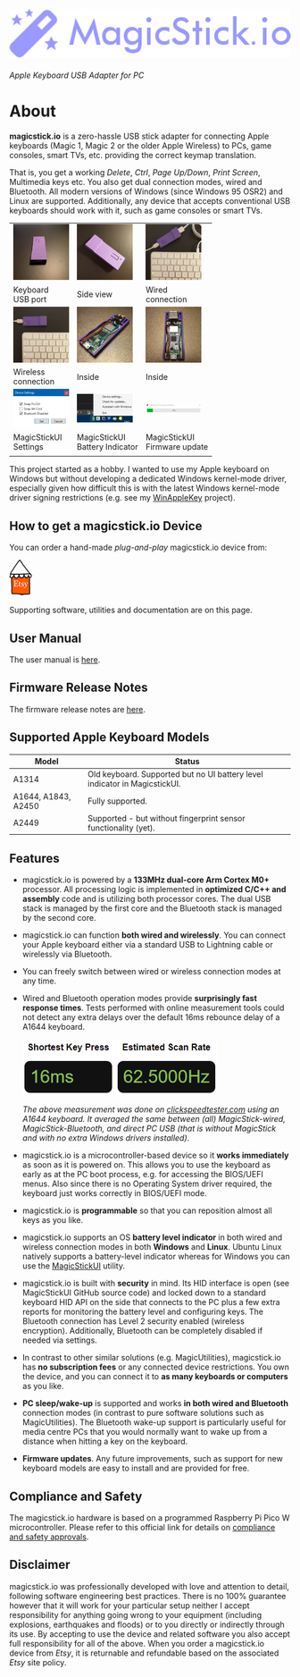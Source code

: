 [![magicstick-logo](docs/magicstick-logo.png)](https://github.com/samartzidis/magicstick.io)
###### Apple Keyboard USB Adapter for PC

# About

**magicstick.io** is a zero-hassle USB stick adapter for connecting Apple keyboards (Magic 1, Magic 2 or the older Apple Wireless) to PCs, game consoles, smart TVs, etc. providing the correct keymap translation.

That is, you get a working _Delete_, _Ctrl_, _Page Up/Down_, _Print Screen_, Multimedia keys etc. You also get dual connection modes, wired and Bluetooth. All modern versions of Windows (since Windows 95 OSR2) and Linux are supported. Additionally, any device that accepts conventional USB keyboards should work with it, such as game consoles or smart TVs.

|                                  |                          |                                   |
|----------------------------------|--------------------------|-----------------------------------|
| [![Keyboard Port](docs/front_tn.png)](docs/front.png) | [![Side View](docs/side_tn.png)](docs/side.png) | [![On Wired Connection](docs/wired_tn.png)](docs/wired.png) |
| Keyboard</br>USB port                    | Side view                | Wired</br>connection               |
| [![On Wireless BT Connection](docs/wireless_tn.png)](docs/wireless.png) | [![Inside](docs/open-1_tn.png)](docs/open-1.png) | [![Inside](docs/open-2_tn.png)](docs/open-2.png) |
| Wireless</br>connection        | Inside                   | Inside                            |
| [![MagicStickUI Settings](docs/20230927213111_tn.png)](docs/20230927213111.png) | [![MagicStickUI Battery Indicator](docs/20230927210205_tn.png)](docs/20230927210205.png) | [![MagicStickUI Firmware Update](docs/20230927211852_tn.png)](docs/20230927211852.png) |
| MagicStickUI</br>Settings            | MagicStickUI</br>Battery Indicator | MagicStickUI</br>Firmware update      |
|                                  |                          |                                   |

This project started as a hobby. I wanted to use my Apple keyboard on Windows but without developing a dedicated Windows kernel-mode driver, especially given how difficult this is with the latest Windows kernel-mode driver signing restrictions (e.g. see my [WinAppleKey](https://github.com/samartzidis/WinAppleKey) project). 

## How to get a magicstick.io Device

You can order a hand-made _plug-and-play_ magicstick.io device from: 

[![magicstick-logo](docs/etsy.png)](https://www.etsy.com/shop/MagicStickIO)

Supporting software, utilities and documentation are on this page.

## User Manual

The user manual is [here](docs/README.md).

## Firmware Release Notes

The firmware release notes are [here](release-notes.md).

## Supported Apple Keyboard Models

| Model | Status |
| -------- | ------- |
| A1314 | Old keyboard. Supported but no UI battery level indicator in MagicstickUI. |
| A1644, A1843, A2450 | Fully supported. |
| A2449 | Supported - but without fingerprint sensor functionality (yet). |

## Features

- magicstick.io is powered by a **133MHz dual-core Arm Cortex M0+** processor. All processing logic is implemented in **optimized C/C++ and assembly** code and is utilizing both processor cores. The dual USB stack is managed by the first core and the Bluetooth stack is managed by the second core.
- magicstick.io can function **both wired and wirelessly**. You can connect your Apple keyboard either via a standard USB to Lightning cable or wirelessly via Bluetooth. 
- You can freely switch between wired or wireless connection modes at any time.
- Wired and Bluetooth operation modes provide **surprisingly fast response times**. Tests performed with online measurement tools could not detect any extra delays over the default 16ms rebounce delay of a A1644 keyboard.

  ![](docs/20231001222021.png)
  
  _The above measurement was done on [clickspeedtester.com](https://www.clickspeedtester.com) using an A1644 keyboard. It averaged the same between (all) MagicStick-wired, MagicStick-Bluetooth, and direct PC USB (that is without MagicStick and with no extra Windows drivers installed)_.
- magicstick.io is a microcontroller-based device so it **works immediately** as soon as it is powered on. This allows you to use the keyboard as early as at the PC boot process, e.g. for accessing the BIOS/UEFI menus. Also since there is no Operating System driver required, the keyboard just works correctly in BIOS/UEFI mode.
- magicstick.io is **programmable** so that you can reposition almost all keys as you like.
- magicstick.io supports an OS **battery level indicator** in both wired and wireless connection modes in both **Windows** and **Linux**. Ubuntu Linux natively supports a battery-level indicator whereas for Windows you can use the [MagicStickUI](docs#the-magicstickui-utility) utility.
- magicstick.io is built with **security** in mind. Its HID interface is open (see MagicStickUI GitHub source code) and locked down to a standard keyboard HID API on the side that connects to the PC plus a few extra reports for monitoring the battery level and configuring keys. The Bluetooth connection has Level 2 security enabled (wireless encryption). Additionally, Bluetooth can be completely disabled if needed via settings.
- In contrast to other similar solutions (e.g. MagicUtilities), magicstick.io has **no subscription fees** or any connected device restrictions. You own the device, and you can connect it to **as many keyboards or computers** as you like.
- **PC sleep/wake-up** is supported and works **in both wired and Bluetooth** connection modes (in contrast to pure software solutions such as MagicUtilities). The Bluetooth wake-up support is particularly useful for media centre PCs that you would normally want to wake up from a distance when hitting a key on the keyboard. 
- **Firmware updates**. Any future improvements, such as support for new keyboard models are easy to install and are provided for free.


## Compliance and Safety

The magicstick.io hardware is based on a programmed Raspberry Pi Pico W microcontroller. Please refer to this official link for details on [compliance and safety approvals](https://pip.raspberrypi.com/categories/688).

## Disclaimer

magicstick.io was professionally developed with love and attention to detail, following software engineering best practices. There is no 100% guarantee however that it will work for your particular setup neither I accept responsibility for anything going wrong to your equipment (including explosions, earthquakes and floods) or to you directly or indirectly through its use. By accepting to use the device and related software you also accept full responsibility for all of the above. When you order a magicstick.io device from _Etsy_, it is returnable and refundable based on the associated _Etsy_ site policy.


 







